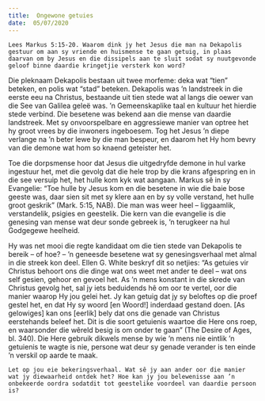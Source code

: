 ```yaml
---
title:  Ongewone getuies
date:  05/07/2020
---
```


`Lees Markus 5:15-20. Waarom dink jy het Jesus die man na Dekapolis gestuur om aan sy vriende en huismense te gaan getuig, in plaas daarvan om by Jesus en die dissipels aan te sluit sodat sy nuutgevonde geloof binne daardie kringetjie versterk kon word?`

Die pleknaam Dekapolis bestaan uit twee morfeme: deka wat “tien” beteken, en polis wat “stad” beteken. Dekapolis was ’n landstreek in die eerste eeu na Christus, bestaande uit tien stede wat al langs die oewer van die See van Galilea geleë was. ’n Gemeenskaplike taal en kultuur het hierdie stede verbind. Die besetene was bekend aan die mense van daardie landstreek. Met sy onvoorspelbare en aggressiewe manier van optree het hy groot vrees by die inwoners ingeboesem. Tog het Jesus ’n diepe verlange na ’n beter lewe by die man bespeur, en daarom het Hy hom bevry van die demone wat hom so knaend geteister het.

Toe die dorpsmense hoor dat Jesus die uitgedryfde demone in hul varke ingestuur het, met die gevolg dat die hele trop by die krans afgespring en in die see versuip het, het hulle kom kyk wat aangaan. Markus sê in sy Evangelie: “Toe hulle by Jesus kom en die besetene in wie die baie bose geeste was, daar sien sit met sy klere aan en by sy volle verstand, het hulle groot geskrik” (Mark. 5:15, NAB). Die man was weer heel – liggaamlik, verstandelik, psigies en geestelik. Die kern van die evangelie is die genesing van mense wat deur sonde gebreek is, ’n terugkeer na hul Godgegewe heelheid.

Hy was net mooi die regte kandidaat om die tien stede van Dekapolis te bereik – of hoe? – ’n geneesde besetene wat sy genesingsverhaal met almal in die streek kon deel. Ellen G. White beskryf dit so netjies: “As getuies vir Christus behoort ons die dinge wat ons weet met ander te deel – wat ons self gesien, gehoor en gevoel het. As ’n mens konstant in die skrede van Christus gevolg het, sal jy iets beduidends hê om oor te vertel, oor die manier waarop Hy jou gelei het. Jy kan getuig dat jy sy beloftes op die proef gestel het, en dat Hy sy woord [en Woord!] inderdaad gestand doen. [As gelowiges] kan ons [eerlik] bely dat ons die genade van Christus eerstehands beleef het. Dit is die soort getuienis waartoe die Here ons roep, en waarsonder die wêreld besig is om onder te gaan” (The Desire of Ages, bl. 340). Die Here gebruik dikwels mense by wie ’n mens nie eintlik ’n getuienis te wagte is nie, persone wat deur sy genade verander is ten einde ’n verskil op aarde te maak.

`Let op jou eie bekeringsverhaal. Wat sê jy aan ander oor die manier wat jy diewaarheid ontdek het? Hoe kan jy jou belewenisse aan ’n onbekeerde oordra sodatdit tot geestelike voordeel van daardie persoon is?`